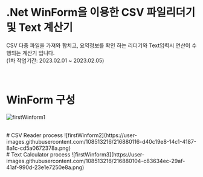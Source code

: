 # .Net WinForm을 이용한 CSV 파일리더기 및 Text 계산기

CSV 다중 파일을 가져와 합치고, 요약정보를 확인 하는 리더기와 Text입력시 연산이 수행되는 계산기 입니다.<br>
(1차 작업기간: 2023.02.01 ~ 2023.02.05)
<br><br><br>

# WinForm 구성
![firstWinform1](https://user-images.githubusercontent.com/108513216/216880119-6c861869-5aec-4c3d-9c03-1b96f266c484.png)

<br>
# CSV Reader process
![firstWinform2](https://user-images.githubusercontent.com/108513216/216880116-d40c19e8-14c1-4187-8a1c-cd5a0672378a.png)

<br>
# Text Calculator process
![firstWinform3](https://user-images.githubusercontent.com/108513216/216880104-c83634ec-29af-41af-990d-23e1e7250e8a.png)
